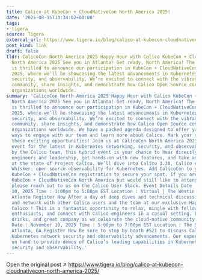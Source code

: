 ```yaml
---
title: Calico at KubeCon + CloudNativeCon North America 2025!
date: '2025-08-15T13:34:02+00:00'
tags:
- tigera
source: Tigera
external_url: https://www.tigera.io/blog/calico-at-kubecon-cloudnativecon-north-america-2025/
post_kind: link
draft: false
tldr: CalicoCon North America 2025 Happy Hour with Calico KubeCon + CloudNativeCon
  North America 2025 See you in Atlanta! Get ready, North America! The Calico team
  is thrilled to announce our participation in KubeCon + CloudNativeCon North America
  2025, where we’ll be showcasing the latest advancements in Kubernetes networking,
  security, and observability. We’re excited to connect with the vibrant cloud-native
  community, share insights, and demonstrate how Calico Open Source continues to empower
  organizations worldwide.
summary: 'CalicoCon North America 2025 Happy Hour with Calico KubeCon + CloudNativeCon
  North America 2025 See you in Atlanta! Get ready, North America! The Calico team
  is thrilled to announce our participation in KubeCon + CloudNativeCon North America
  2025, where we’ll be showcasing the latest advancements in Kubernetes networking,
  security, and observability. We’re excited to connect with the vibrant cloud-native
  community, share insights, and demonstrate how Calico Open Source continues to empower
  organizations worldwide. We have a packed agenda designed to offer you multiple
  ways to engage with our team and learn more about Calico. Mark your calendars for
  these exciting opportunities! Join us at CalicoCon North America 2025 , your go-to
  event for the latest in Kubernetes networking, security, and observability. Hosted
  by the Calico team, this hybrid event is your chance to hear directly from Calico
  engineers and leadership, get hands-on with new features, and take an in-depth look
  at the state of Project Calico. We’ll dive into Calico 3.30, Calico eBPF, and Calico
  Whisker: open source observability for Kubernetes. Add CalicoCon to your existing
  KubeCon + CloudNativeCon registration ‌to secure your spot. If you are not attending
  KubeCon + CloudNativeCon North America but would still like to attend CalicoCon,
  please reach out to us ‌on the Calico User Slack. Event Details Date : November
  10, 2025 Time : 1:00pm to 5:00pm EST Location : Virtual | The Westin Peachtree Plaza
  Atlanta Register Now After a day of deep dives and technical discussions, unwind
  and network with other Calico users and the team at our exclusive Happy Hour with
  Calico ! This is a fantastic opportunity to relax, mingle with fellow Kubernetes
  enthusiasts, and connect with Calico engineers in a casual setting. Enjoy good food,
  drinks, and great company as we celebrate the cloud-native community. Event Details
  Date : November 10, 2025 Time : 5:00pm to 7:00pm EST Location : The Sun Dial Restaurant,
  Atlanta, GA Register Now Be sure to stop by booth #521 to discuss Calico’s latest
  Kubernetes network security and observability advancements. Our experts will be
  on hand to provide demos of Calico’s leading capabilities in Kubernetes network
  security and observability.'
---
```

Open the original post ↗ https://www.tigera.io/blog/calico-at-kubecon-cloudnativecon-north-america-2025/
